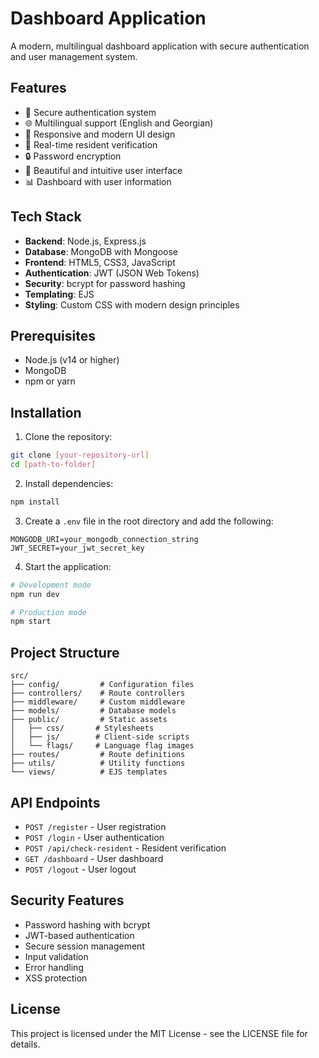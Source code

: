 # Dashboard Application

A modern, multilingual dashboard application with secure authentication and user management system.

## Features

- 🔐 Secure authentication system
- 🌐 Multilingual support (English and Georgian)
- 📱 Responsive and modern UI design
- 🚀 Real-time resident verification
- 🔒 Password encryption
- 🎨 Beautiful and intuitive user interface
- 📊 Dashboard with user information

## Tech Stack

- **Backend**: Node.js, Express.js
- **Database**: MongoDB with Mongoose
- **Frontend**: HTML5, CSS3, JavaScript
- **Authentication**: JWT (JSON Web Tokens)
- **Security**: bcrypt for password hashing
- **Templating**: EJS
- **Styling**: Custom CSS with modern design principles

## Prerequisites

- Node.js (v14 or higher)
- MongoDB
- npm or yarn

## Installation

1. Clone the repository:
```bash
git clone [your-repository-url]
cd [path-to-folder]
```

2. Install dependencies:
```bash
npm install
```

3. Create a `.env` file in the root directory and add the following:
```env
MONGODB_URI=your_mongodb_connection_string
JWT_SECRET=your_jwt_secret_key
```

4. Start the application:
```bash
# Development mode
npm run dev

# Production mode
npm start
```

## Project Structure

```
src/
├── config/         # Configuration files
├── controllers/    # Route controllers
├── middleware/     # Custom middleware
├── models/         # Database models
├── public/         # Static assets
│   ├── css/       # Stylesheets
│   ├── js/        # Client-side scripts
│   └── flags/     # Language flag images
├── routes/         # Route definitions
├── utils/          # Utility functions
└── views/          # EJS templates
```

## API Endpoints

- `POST /register` - User registration
- `POST /login` - User authentication
- `POST /api/check-resident` - Resident verification
- `GET /dashboard` - User dashboard
- `POST /logout` - User logout

## Security Features

- Password hashing with bcrypt
- JWT-based authentication
- Secure session management
- Input validation
- Error handling
- XSS protection

## License

This project is licensed under the MIT License - see the LICENSE file for details.
